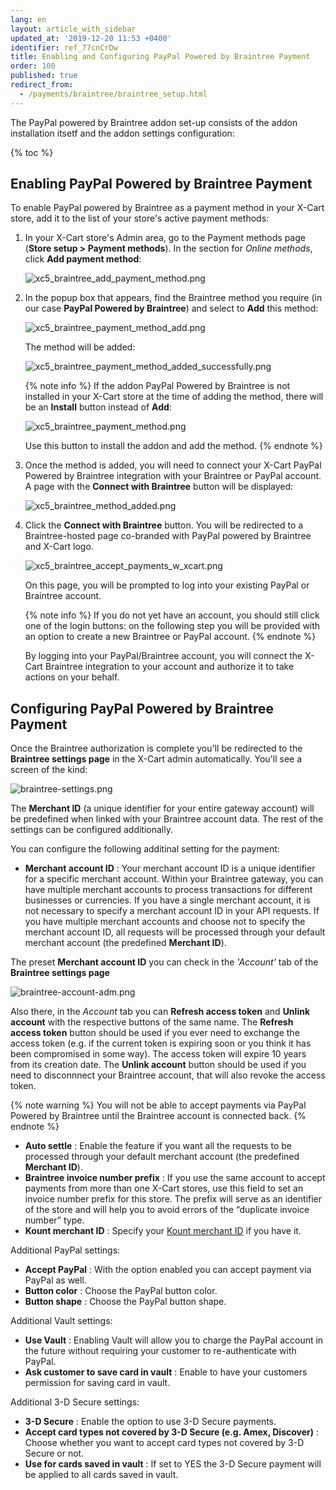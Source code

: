 ```yaml
---
lang: en
layout: article_with_sidebar
updated_at: '2019-12-20 11:53 +0400'
identifier: ref_77cnCrDw
title: Enabling and Configuring PayPal Powered by Braintree Payment
order: 100
published: true
redirect_from:
  - /payments/braintree/braintree_setup.html
---
```

The PayPal powered by Braintree addon set-up consists of the addon installation itsetf and the addon settings configuration:

{% toc %}

## Enabling PayPal Powered by Braintree Payment

To enable PayPal powered by Braintree as a payment method in your X-Cart store, add it to the list of your store's active payment methods:

   1. In your X-Cart store's Admin area, go to the Payment methods page (**Store setup > Payment methods**). In the section for _Online methods_, click **Add payment method**:
        
      ![xc5_braintree_add_payment_method.png]({{site.baseurl}}/attachments/ref_3U96LOWn/xc5_braintree_add_payment_method.png)

   2. In the popup box that appears, find the Braintree method you require (in our case **PayPal Powered by Braintree**) and select to **Add** this method:

      ![xc5_braintree_payment_method_add.png]({{site.baseurl}}/attachments/ref_3U96LOWn/xc5_braintree_payment_method_add.png)
 
      The method will be added:
     
      ![xc5_braintree_payment_method_added_successfully.png]({{site.baseurl}}/attachments/ref_3U96LOWn/xc5_braintree_payment_method_added_successfully.png)

      {% note info %}
      If the addon PayPal Powered by Braintree is not installed in your X-Cart store at the time of adding the method, there will be an **Install** button instead of **Add**: 
        
      ![xc5_braintree_payment_method.png]({{site.baseurl}}/attachments/ref_3U96LOWn/xc5_braintree_payment_method.png)
        
      Use this button to install the addon and add the method.
      {% endnote %}
        
   3. Once the method is added, you will need to connect your X-Cart PayPal Powered by Braintree integration with your Braintree or PayPal account. A page with the **Connect with Braintree** button will be displayed:
       
      ![xc5_braintree_method_added.png]({{site.baseurl}}/attachments/ref_3U96LOWn/xc5_braintree_method_added.png)

   4. Click the **Connect with Braintree** button. You will be redirected to a Braintree-hosted page co-branded with PayPal powered by Braintree and X-Cart logo. 
   
      ![xc5_braintree_accept_payments_w_xcart.png]({{site.baseurl}}/attachments/ref_3U96LOWn/xc5_braintree_accept_payments_w_xcart.png)

      On this page, you will be prompted to log into your existing PayPal or Braintree account. 
      
      {% note info %}
      If you do not yet have an account, you should still click one of the login buttons: on the following step you will be provided with an option to create a new Braintree or PayPal account.
      {% endnote %}
      
      By logging into your PayPal/Braintree account, you will connect the X-Cart Braintree integration to your account and authorize it to take actions on your behalf. 
      
## Configuring PayPal Powered by Braintree Payment

Once the Braintree authorization is complete you'll be redirected to the **Braintree settings page** in the X-Cart admin automatically. You'll see a screen of the kind:

![braintree-settings.png]({{site.baseurl}}/attachments/ref_6gWLGj9K/braintree-settings.png)

The **Merchant ID** (a unique identifier for your entire gateway account) will be predefined when linked with your Braintree account data. The rest of the settings can be configured additionally.

You can configure the following additinal setting for the payment:

  * **Merchant account ID** : Your merchant account ID is a unique identifier for a specific merchant account. Within your Braintree gateway, you can have multiple merchant accounts to process transactions for different businesses or currencies. If you have a single merchant account, it is not necessary to specify a merchant account ID in your API requests. If you have multiple merchant accounts and choose not to specify the merchant account ID, all requests will be processed through your default merchant account (the predefined **Merchant ID**).
  
  The preset **Merchant account ID** you can check in the _'Account'_ tab of the **Braintree settings page**
  
  ![braintree-account-adm.png]({{site.baseurl}}/attachments/ref_6gWLGj9K/braintree-account-adm.png)
  
  Also there, in the _Account_ tab you can **Refresh access token** and **Unlink account** with the respective buttons	of the same name. 
  The **Refresh access token** button should be used if you ever need to exchange the access token (e.g. if the current token is expiring soon or you think it has been compromised in some way). The access token will expire 10 years from its creation date. 
  The **Unlink account** button should be used if you need to disconnnect your Braintree account, that will also revoke the access token. 
  
  {% note warning %}
  You will not be able to accept payments via PayPal Powered by Braintree until the Braintree account is connected back.
  {% endnote %}
  
  * **Auto settle** : Enable the feature if you want all the requests to be processed through your default merchant account (the predefined **Merchant ID**).
  * **Braintree invoice number prefix** : If you use the same account to accept payments from more than one X-Cart stores, use this field to set an invoice number prefix for this store. The prefix will serve as an identifier of the store and will help you to avoid errors of the “duplicate invoice number” type.
  * **Kount merchant ID** : Specify your [Kount merchant ID](https://www.kount.com/fraud-detection-software/kount-products "Enabling and Configuring Braintree Payment") if you have it.

Additional PayPal settings:

  * **Accept PayPal** : With the option enabled you can accept payment via PayPal as well.
  * **Button color** : Choose the PayPal button color.
  * **Button shape** : Choose the PayPal button shape.

Additional Vault settings:

  * **Use Vault** : Enabling Vault will allow you to charge the PayPal account in the future without requiring your customer to re-authenticate with PayPal.
  * **Ask customer to save card in vault** : Enable to have your customers permission for saving card in vault.

Additional 3-D Secure settings:

  * **3-D Secure** : Enable the option to use 3-D Secure payments.
  * **Accept card types not covered by 3-D Secure (e.g. Amex, Discover)** : Choose whether you want to accept card types not covered by 3-D Secure or not.
  * **Use for cards saved in vault** : If set to YES the 3-D Secure payment will be applied to all cards saved in vault.
